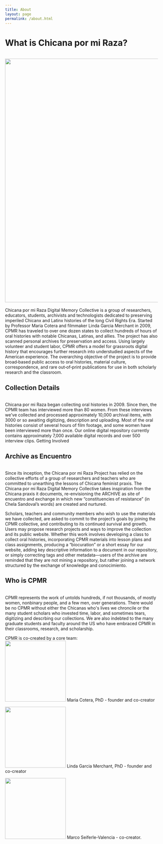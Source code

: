 ```yaml
---
title: About
layout: page
permalink: /about.html
---
```

# What is Chicana por mi Raza?
<br>
<img src="/chicanapormiraza/web_graphics/front.png" width="800px" style="display: block; margin-left: auto; margin-right: auto;">

<br>
Chicana por mi Raza Digital Memory Collective is a group of researchers, educators, students, archivists and technologists dedicated to preserving imperiled Chicanx and Latinx histories of the long Civil Rights Era. Started by Professor Maria Cotera and filmmaker Linda Garcia Merchant in 2009, CPMR has traveled to over one dozen states to collect hundreds of hours of oral histories with notable Chicanas, Latinas, and allies. The project has also scanned personal archives for preservation and access. Using largely volunteer and student labor, CPMR offers a model for grassroots digital history that encourages further research into understudied aspects of the American experience. The overarching objective of the project is to provide broad‐based public access to oral histories, material culture, correspondence, and rare out‐of‐print publications for use in both scholarly research and the classroom. 

## Collection Details
<br>
Chicana por mi Raza began collecting oral histories in 2009. Since then, the CPMR team has interviewed more than 80 women. From these interviews we've collected and processed approximately 10,000 archival items, with 3000 or so awaiting digitizing, description and uploading. Most of the oral histories consist of several hours of film footage, and some women have been interviewed more than once. Our online digital repository currently contains approximately 7,000 available digital records and over 500 interview clips.
Getting Involved

## Archive as Encuentro
<br>
Since its inception, the Chicana por mi Raza Project has relied on the collective efforts of a group of researchers and teachers who are committed to unearthing the lessons of Chicana feminist praxis. The Chicana por mi Raza Digital Memory Collective takes inspiration from the Chicana praxis it documents, re-envisioning the ARCHIVE as site of encuentro and exchange in which new “constituencies of resistance” (in Chela Sandoval’s words) are created and nurtured.

Scholars, teachers and community members who wish to use the materials we have collected, are asked to commit to the project’s goals by joining the CPMR collective, and contributing to its continued survival and growth. Users may propose research projects and ways to improve the collection and its public website. Whether this work involves developing a class to collect oral histories, incorporating CPMR materials into lesson plans and class assignments, producing a “biocuration” or a short essay for our website, adding key descriptive information to a document in our repository, or simply correcting tags and other metadata—users of the archive are reminded that they are not mining a repository, but rather joining a network structured by the exchange of knowledge and conocimiento.

## Who is CPMR
<br>
CPMR represents the work of untolds hundreds, if not thousands, of mostly women, nonbinary people, and a few men, over generations. There would be no CPMR without either the Chicanas who's lives we chroncile or the many student scholars who invested time, labor, and sometimes tears, digitizing and descrbing our collections. We are also indebted to the many graduate students and faculty around the US who have embraced CPMR in their classrooms, research, and scholarship. 

CPMR is co-created by a core team:
<br>
<img src="/chicanapormiraza/web_graphics/cotera.jpg" width="200px"> Maria Cotera, PhD - founder and co-creator

<img src="/chicanapormiraza/web_graphics/garcia-merchant.jpg" width="200px"> Linda Garcia Merchant, PhD - founder and co-creator 

<img src="/chicanapormiraza/web_graphics/marco.jpg" width="200px"> Marco Seiferle-Valencia - co-creator.